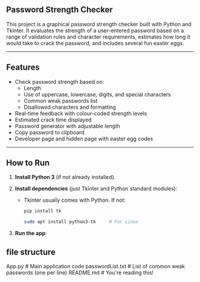 ## Password Strength Checker

This project is a graphical password strength checker built with Python and Tkinter. It evaluates the strength of a user-entered password based on a range of validation rules and character requirements, estimates how long it would take to crack the password, and includes several fun easter eggs.

---

## Features

- Check password strength based on:
  - Length
  - Use of uppercase, lowercase, digits, and special characters
  - Common weak passwords list
  - Disallowed characters and formatting
- Real-time feedback with colour-coded strength levels
- Estimated crack time displayed
- Password generator with adjustable length
- Copy password to clipboard
- Developer page and hidden page with easter egg codes

---

## How to Run

1. **Install Python 3** (if not already installed).
2. **Install dependencies** (just Tkinter and Python standard modules):
   - Tkinter usually comes with Python. If not:
     ```bash
     pip install tk
     
     sudo apt install python3-tk     # For Linux
     ```

3. **Run the app**:


## file structure 
App.py               # Main application code
passwordList.txt     # List of common weak passwords (one per line)
README.md            # You're reading this!

